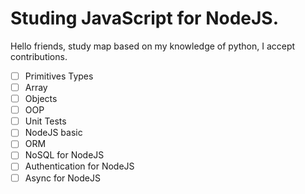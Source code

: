 # Studing JavaScript for NodeJS.

Hello friends, study map based on my knowledge of python, I accept contributions.

- [ ] Primitives Types
- [ ] Array
- [ ] Objects
- [ ] OOP
- [ ] Unit Tests
- [ ] NodeJS basic
- [ ] ORM
- [ ] NoSQL for NodeJS
- [ ] Authentication for NodeJS
- [ ] Async for NodeJS
